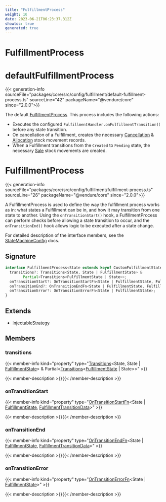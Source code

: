 ```yaml
---
title: "FulfillmentProcess"
weight: 10
date: 2023-06-21T06:23:37.312Z
showtoc: true
generated: true
---
```

<!-- This file was generated from the Vendure source. Do not modify. Instead, re-run the "docs:build" script -->

# FulfillmentProcess
<div class="symbol">


# defaultFulfillmentProcess

{{< generation-info sourceFile="packages/core/src/config/fulfillment/default-fulfillment-process.ts" sourceLine="42" packageName="@vendure/core" since="2.0.0">}}

The default <a href='/typescript-api/fulfillment/fulfillment-process#fulfillmentprocess'>FulfillmentProcess</a>. This process includes the following actions:

- Executes the configured `FulfillmentHandler.onFulfillmentTransition()` before any state
  transition.
- On cancellation of a Fulfillment, creates the necessary <a href='/typescript-api/entities/stock-movement#cancellation'>Cancellation</a> & <a href='/typescript-api/entities/stock-movement#allocation'>Allocation</a>
  stock movement records.
- When a Fulfillment transitions from the `Created` to `Pending` state, the necessary
  <a href='/typescript-api/entities/stock-movement#sale'>Sale</a> stock movements are created.

</div>
<div class="symbol">


# FulfillmentProcess

{{< generation-info sourceFile="packages/core/src/config/fulfillment/fulfillment-process.ts" sourceLine="26" packageName="@vendure/core" since="2.0.0">}}

A FulfillmentProcess is used to define the way the fulfillment process works as in: what states a Fulfillment can be
in, and how it may transition from one state to another. Using the `onTransitionStart()` hook, a
FulfillmentProcess can perform checks before allowing a state transition to occur, and the `onTransitionEnd()`
hook allows logic to be executed after a state change.

For detailed description of the interface members, see the <a href='/typescript-api/state-machine/state-machine-config#statemachineconfig'>StateMachineConfig</a> docs.

## Signature

```TypeScript
interface FulfillmentProcess<State extends keyof CustomFulfillmentStates | string> extends InjectableStrategy {
  transitions?: Transitions<State, State | FulfillmentState> &
        Partial<Transitions<FulfillmentState | State>>;
  onTransitionStart?: OnTransitionStartFn<State | FulfillmentState, FulfillmentTransitionData>;
  onTransitionEnd?: OnTransitionEndFn<State | FulfillmentState, FulfillmentTransitionData>;
  onTransitionError?: OnTransitionErrorFn<State | FulfillmentState>;
}
```
## Extends

 * <a href='/typescript-api/common/injectable-strategy#injectablestrategy'>InjectableStrategy</a>


## Members

### transitions

{{< member-info kind="property" type="<a href='/typescript-api/state-machine/transitions#transitions'>Transitions</a>&#60;State, State | <a href='/typescript-api/fulfillment/fulfillment-state#fulfillmentstate'>FulfillmentState</a>&#62; &#38;         Partial&#60;<a href='/typescript-api/state-machine/transitions#transitions'>Transitions</a>&#60;<a href='/typescript-api/fulfillment/fulfillment-state#fulfillmentstate'>FulfillmentState</a> | State&#62;&#62;"  >}}

{{< member-description >}}{{< /member-description >}}

### onTransitionStart

{{< member-info kind="property" type="<a href='/typescript-api/state-machine/state-machine-config#ontransitionstartfn'>OnTransitionStartFn</a>&#60;State | <a href='/typescript-api/fulfillment/fulfillment-state#fulfillmentstate'>FulfillmentState</a>, <a href='/typescript-api/fulfillment/fulfillment-transition-data#fulfillmenttransitiondata'>FulfillmentTransitionData</a>&#62;"  >}}

{{< member-description >}}{{< /member-description >}}

### onTransitionEnd

{{< member-info kind="property" type="<a href='/typescript-api/state-machine/state-machine-config#ontransitionendfn'>OnTransitionEndFn</a>&#60;State | <a href='/typescript-api/fulfillment/fulfillment-state#fulfillmentstate'>FulfillmentState</a>, <a href='/typescript-api/fulfillment/fulfillment-transition-data#fulfillmenttransitiondata'>FulfillmentTransitionData</a>&#62;"  >}}

{{< member-description >}}{{< /member-description >}}

### onTransitionError

{{< member-info kind="property" type="<a href='/typescript-api/state-machine/state-machine-config#ontransitionerrorfn'>OnTransitionErrorFn</a>&#60;State | <a href='/typescript-api/fulfillment/fulfillment-state#fulfillmentstate'>FulfillmentState</a>&#62;"  >}}

{{< member-description >}}{{< /member-description >}}


</div>
